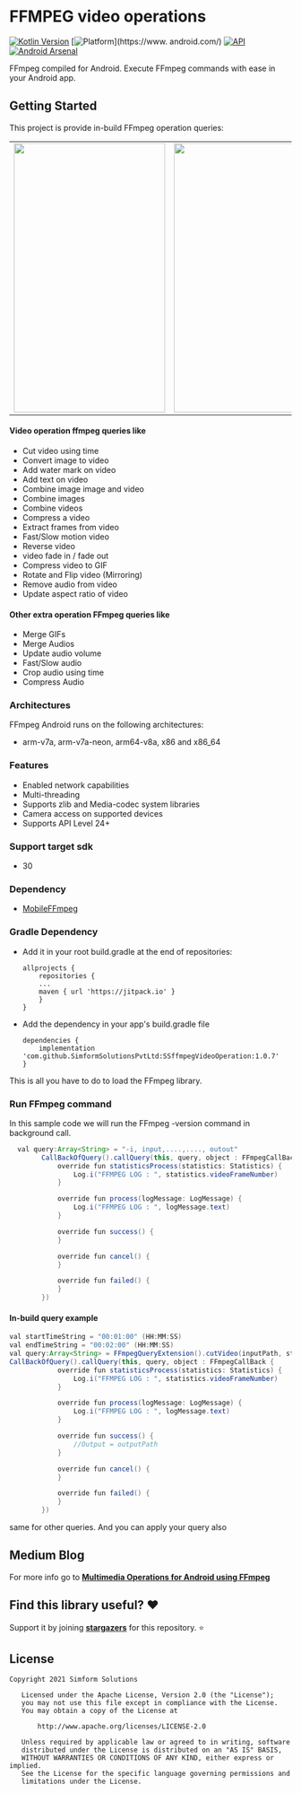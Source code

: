 # FFMPEG video operations

[![Kotlin Version](https://img.shields.io/badge/Kotlin-1.5.30-blue.svg)](https://kotlinlang.org) 
[![Platform](https://img.shields.io/badge/Platform-Android-green.svg?style=flat)](https://www.
android.com/) [![API](https://img.shields.io/badge/API-24%2B-brightgreen.svg?style=flat)](https://android-arsenal.com/api?level=19) [![Android Arsenal]( https://img.shields.io/badge/Android%20Arsenal-SSffmpegVideoOperation-green.svg?style=flat )]( https://android-arsenal.com/details/1/8250 )


FFmpeg compiled for Android.
Execute FFmpeg commands with ease in your Android app.

Getting Started
------------------------
This project is provide in-build FFmpeg operation queries:

<table>
  <tr>
    <td><img src="https://user-images.githubusercontent.com/16113993/111145681-86f5ee00-85ae-11eb-9057-c54955819459.png" width=270 height=480></td>
    <td><img src="https://user-images.githubusercontent.com/16113993/111145695-8a897500-85ae-11eb-9c92-625865c0bfd4.png" width=270 height=480></td>
    <td><img src="https://user-images.githubusercontent.com/16113993/111145578-6cbc1000-85ae-11eb-90a6-3550842db092.gif" width=270 height=480></td>
  </tr>
</table>

#### Video operation ffmpeg queries like
- Cut video using time
- Convert image to video
- Add water mark on video
- Add text on video
- Combine image image and video
- Combine images
- Combine videos
- Compress a video
- Extract frames from video
- Fast/Slow motion video
- Reverse video
- video fade in / fade out
- Compress video to GIF
- Rotate and Flip video (Mirroring)
- Remove audio from video
- Update aspect ratio of video
#### Other extra operation FFmpeg queries like
- Merge GIFs
- Merge Audios
- Update audio volume
- Fast/Slow audio
- Crop audio using time
- Compress Audio

### Architectures
FFmpeg Android runs on the following architectures:
- arm-v7a, arm-v7a-neon, arm64-v8a, x86 and x86_64

### Features
- Enabled network capabilities
- Multi-threading
- Supports zlib and Media-codec system libraries
- Camera access on supported devices
- Supports API Level 24+

### Support target sdk
- 30

### Dependency
- [MobileFFmpeg](https://github.com/tanersener/mobile-ffmpeg)

### Gradle Dependency
* Add it in your root build.gradle at the end of repositories:

	```
	allprojects {
	    repositories {
		...
		maven { url 'https://jitpack.io' }
	    }
	}
	```

* Add the dependency in your app's build.gradle file

	```
	dependencies {
		implementation 'com.github.SimformSolutionsPvtLtd:SSffmpegVideoOperation:1.0.7'
	}
	```

This is all you have to do to load the FFmpeg library.

### Run FFmpeg command
In this sample code we will run the FFmpeg -version command in background call.
```java
  val query:Array<String> = "-i, input,....,...., outout"
        CallBackOfQuery().callQuery(this, query, object : FFmpegCallBack {
            override fun statisticsProcess(statistics: Statistics) {
                Log.i("FFMPEG LOG : ", statistics.videoFrameNumber)
            }

            override fun process(logMessage: LogMessage) {
                Log.i("FFMPEG LOG : ", logMessage.text)
            }

            override fun success() {
            }

            override fun cancel() {
            }

            override fun failed() {
            }
        })
```



#### In-build query example
```java
val startTimeString = "00:01:00" (HH:MM:SS)
val endTimeString = "00:02:00" (HH:MM:SS)
val query:Array<String> = FFmpegQueryExtension().cutVideo(inputPath, startTimeString, endTimeString, outputPath)
CallBackOfQuery().callQuery(this, query, object : FFmpegCallBack {
            override fun statisticsProcess(statistics: Statistics) {
                Log.i("FFMPEG LOG : ", statistics.videoFrameNumber)
            }

            override fun process(logMessage: LogMessage) {
                Log.i("FFMPEG LOG : ", logMessage.text)
            }

            override fun success() {
                //Output = outputPath
            }

            override fun cancel() {
            }

            override fun failed() {
            }
        })
```
same for other queries.
And you can apply your query also

## Medium Blog
For more info go to __[Multimedia Operations for Android using FFmpeg](https://medium.com/simform-engineering/multimedia-operations-for-android-using-ffmpeg-78f1fb480a83)__

## Find this library useful? :heart:
Support it by joining __[stargazers](https://github.com/SimformSolutionsPvtLtd/ffmpeg_video_operation/stargazers)__ for this repository. :star:

## License

```
Copyright 2021 Simform Solutions

   Licensed under the Apache License, Version 2.0 (the "License");
   you may not use this file except in compliance with the License.
   You may obtain a copy of the License at

       http://www.apache.org/licenses/LICENSE-2.0

   Unless required by applicable law or agreed to in writing, software
   distributed under the License is distributed on an "AS IS" BASIS,
   WITHOUT WARRANTIES OR CONDITIONS OF ANY KIND, either express or implied.
   See the License for the specific language governing permissions and
   limitations under the License.
```
